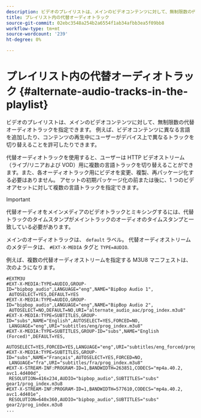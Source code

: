 ```yaml
---
description: ビデオのプレイリストは、メインのビデオコンテンツに対して、無制限数の代替オーディオトラックを指定できます。 例えば、ビデオコンテンツに異なる言語を追加したり、コンテンツの再生中にユーザーがデバイス上で異なるトラックを切り替えることを許可したりできます。
title: プレイリスト内の代替オーディオトラック
source-git-commit: 02ebc3548a254b2a6554f1ab34afbb3ea5f09bb8
workflow-type: tm+mt
source-wordcount: '239'
ht-degree: 0%

---
```


# プレイリスト内の代替オーディオトラック {#alternate-audio-tracks-in-the-playlist}

ビデオのプレイリストは、メインのビデオコンテンツに対して、無制限数の代替オーディオトラックを指定できます。 例えば、ビデオコンテンツに異なる言語を追加したり、コンテンツの再生中にユーザーがデバイス上で異なるトラックを切り替えることを許可したりできます。

代替オーディオトラックを使用すると、ユーザーは HTTP ビデオストリーム（ライブ/リニアおよび VOD）用に複数の言語トラックを切り替えることができます。また、各オーディオトラック用にビデオを変更、複製、再パッケージ化する必要はありません。 アセットの初期パッケージ化の前または後に、1 つのビデオアセットに対して複数の言語トラックを指定できます。

>[!IMPORTANT]
>
>代替オーディオをメインメディアのビデオトラックとミキシングするには、代替トラックのタイムスタンプがメイントラックのオーディオのタイムスタンプと一致している必要があります。

メインのオーディオトラックは、 `default` ラベル。 代替オーディオストリームのメタデータは、 `#EXT-X-MEDIA` タグと `TYPE=AUDIO`.

例えば、複数の代替オーディオストリームを指定する M3U8 マニフェストは、次のようになります。

```
#EXTM3U
#EXT-X-MEDIA:TYPE=AUDIO,GROUP-ID="bipbop_audio",LANGUAGE="eng",NAME="BipBop Audio 1",
 AUTOSELECT=YES,DEFAULT=YES
#EXT-X-MEDIA:TYPE=AUDIO,GROUP-ID="bipbop_audio",LANGUAGE="eng",NAME="BipBop Audio 2",
 AUTOSELECT=NO,DEFAULT=NO,URI="alternate_audio_aac/prog_index.m3u8"
#EXT-X-MEDIA:TYPE=SUBTITLES,GROUP-ID="subs",NAME="English",AUTOSELECT=YES,FORCED=NO,
 LANGUAGE="eng",URI="subtitles/eng/prog_index.m3u8"
#EXT-X-MEDIA:TYPE=SUBTITLES,GROUP-ID="subs",NAME="English (Forced)",DEFAULT=YES,
 AUTOSELECT=YES,FORCED=YES,LANGUAGE="eng",URI="subtitles/eng_forced/prog_index.m3u8"
#EXT-X-MEDIA:TYPE=SUBTITLES,GROUP-ID="subs",NAME="Français",AUTOSELECT=YES,FORCED=NO,
 LANGUAGE="fra",URI="subtitles/fra/prog_index.m3u8"
#EXT-X-STREAM-INF:PROGRAM-ID=1,BANDWIDTH=263851,CODECS="mp4a.40.2, avc1.4d400d",
 RESOLUTION=416x234,AUDIO="bipbop_audio",SUBTITLES="subs" 
gear1/prog_index.m3u8
#EXT-X-STREAM-INF:PROGRAM-ID=1,BANDWIDTH=577610,CODECS="mp4a.40.2, avc1.4d401e",
 RESOLUTION=640x360,AUDIO="bipbop_audio",SUBTITLES="subs"
gear2/prog_index.m3u8
...
```
